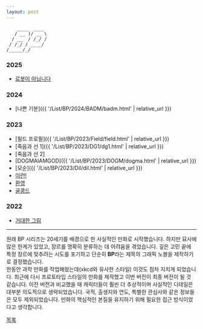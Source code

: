 ```yaml
---
layout: post
---
```


```
    ____  ____ 
   / __ )/ __ \
  / __  / /_/ /
 / /_/ / ____/ 
/_____/_/      
```

### 2025
- [로봇이 아닙니다](./2025/0223/bot.html)

### 2024
- [나쁜 기분]({{ '/List/BP/2024/BADM/badm.html' | relative_url }})

### 2023
- [필드 프로필]({{ '/List/BP/2023/Field/field.html' | relative_url }})
- [죽음과 선 1]({{ '/List/BP/2023/DG1/dg1.html' | relative_url }})
- [죽음과 선 2]
- [DOGMAIAMGOD]({{ '/List/BP/2023/DOGM/dogma.html' | relative_url }})
- [모순]({{ '/List/BP/2023/Dil/dil.html' | relative_url }})
- [이런!](./2023/dang/da.html)
- [환영](./2022/bigp/fa.html)
- [골콩드](./2022/bigp/golconda.html)

### 2022
- [거대한 그림](./2022/bigp/bigp.html)

---

원래 BP 시리즈는 20세기를 배경으로 한 사실적인 만화로 시작했습니다. 하지만 묘사에 많은 한계가 있었고, 장르를 명확히 분류하는 데 어려움을 겪었습니다. 깊은 고민 끝에 특정 장르에 맞추려는 시도를 포기하고 단순히 **BP**라는 제목의 그래픽 노블을 제작하기로 결정했습니다.  
한동안 과학 만화를 작업해왔는데(xkcd와 유사한 스타일) 이것도 점차 지치게 되었습니다. 최근에 다시 프로토타입 스타일의 만화를 제작했고 이번 버전이 최종 버전이 될 것 같습니다. 이전 버전과 비교했을 때 캐릭터들이 훨씬 더 추상적이며 사실적인 디테일은 대부분 의도적으로 생략되었습니다. 국적, 출생지와 연도, 특별한 관심사와 같은 정보들은 모두 제외되었습니다. 만화의 핵심적인 본질을 유지하기 위해 필요한 접근 방식이었다고 생각합니다.  

<div class="pagination">
  <a href="{{ '/List/list.html' | relative_url }}" class="prev-button">목록</a>
</div>